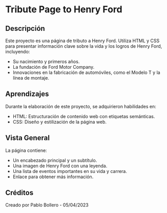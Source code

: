 # Tribute Page to Henry Ford

## Descripción
Este proyecto es una página de tributo a Henry Ford. Utiliza HTML y CSS para presentar información clave sobre la vida y los logros de Henry Ford, incluyendo:

- Su nacimiento y primeros años.
- La fundación de Ford Motor Company.
- Innovaciones en la fabricación de automóviles, como el Modelo T y la línea de montaje.

## Aprendizajes
Durante la elaboración de este proyecto, se adquirieron habilidades en:

- HTML: Estructuración de contenido web con etiquetas semánticas.
- CSS: Diseño y estilización de la página web.

## Vista General
La página contiene:

- Un encabezado principal y un subtítulo.
- Una imagen de Henry Ford con una leyenda.
- Una lista de eventos importantes en su vida y carrera.
- Enlace para obtener más información.

## Créditos
Creado por Pablo Bollero - 05/04/2023
